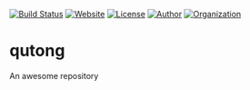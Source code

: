 [![Build Status](https://travis-ci.org/iROCKBUNNY/qutong.svg?branch=master)](https://travis-ci.org/iROCKBUNNY/qutong)
[![Website](https://img.shields.io/badge/website-up-brightgreen.svg)](http://qutong.me/)
[![License](https://img.shields.io/badge/license-CC4.0%20BY--NC--ND-orange.svg)](/LICENSE)
[![Author](https://img.shields.io/badge/author-iROCKBUNNY-D02142.svg)](http://irockbunny.com/)
[![Organization](https://img.shields.io/badge/org-TEELAB-4078C0.svg)](http://teelab.net/)

# qutong

An awesome repository